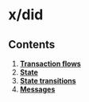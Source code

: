 <!-- order: 0 title: Did Overview parent: title: "did" -->

# x/did

## Contents

1. **[Transaction flows](01_txs_flows.md)**
2. **[State](02_state.md)**
3. **[State transitions](03_state_transitions.md)**
4. **[Messages](04_messages.md)**
